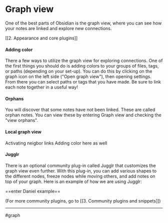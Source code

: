 # Graph view
One of the best parts of Obsidian is the graph view, where you can see how your notes are linked and explore new connections. 

[[2. Appearance and core plugins]]

#### Adding color
There a few ways to utilize the graph view for exploring connections. One of the first things you should do is adding colors to your groups of files, tags, or paths (depending on your set-up). You can do this by clicking on the graph icon on the left side ("Open graph view"), then opening settings. From there you can select paths or tags that you have made. Be sure to link each note together in a useful way!

#### Orphans
You will discover that some notes have not been linked. These are called orphan notes. You can view these by entering Graph view and checking the "view orphans".


#### Local graph view
Activating neigbor links
Adding color here as well


#### Jugglr
There is an optional community plug-in called Jugglr that customizes the graph view even further. With this plug-in, you can add various shapes to the different nodes, freeze nodes while moving others, and add notes on top of your graph. Here is an example of how we are using Jugglr:

==enter Daniel example==

(For more community plugins, go to [[3. Community plugins and snippets]])


---
#graph